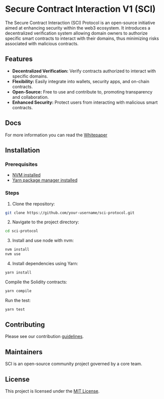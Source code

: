# Secure Contract Interaction V1 (SCI)

The Secure Contract Interaction (SCI) Protocol is an open-source initiative aimed at enhancing security within the web3 ecosystem. It introduces a decentralized verification system allowing domain owners to authorize specific smart contracts to interact with their domains, thus minimizing risks associated with malicious contracts.

## Features

- **Decentralized Verification:** Verify contracts authorized to interact with specific domains.
- **Flexibility:** Easily integrate into wallets, security apps, and on-chain contracts.
- **Open-Source:** Free to use and contribute to, promoting transparency and collaboration.
- **Enhanced Security:** Protect users from interacting with malicious smart contracts.

## Docs

For more information you can read the [Whitepaper](Whitepaper.pdf)

## Installation

### Prerequisites

- [NVM installed](https://github.com/nvm-sh/nvm)
- [Yarn package manager installed](https://classic.yarnpkg.com/lang/en/docs/install/)

### Steps

1. Clone the repository:

```bash
git clone https://github.com/your-username/sci-protocol.git
````

2. Navigate to the project directory:

```bash
cd sci-protocol
```

3. Install and use node with nvm:

```bash
nvm install
nvm use
```

4. Install dependencies using Yarn:

```bash
yarn install
```

Compile the Solidity contracts:
```bash 
yarn compile
```

Run the test:
```bash 
yarn test
```

## Contributing

Please see our contribution [guidelines](CONTRIBUTING.md).

## Maintainers
SCI is an open-source community project governed by a core team.

## License

This project is licensed under the [MIT License](LICENSE.txt).
